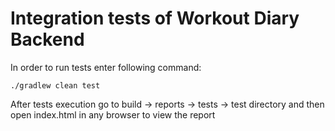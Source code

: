 Integration tests of Workout Diary Backend
=====================

In order to run tests enter following command:
```
./gradlew clean test
```
After tests execution go to build -> reports -> tests -> test directory and then open index.html in any browser to view the report